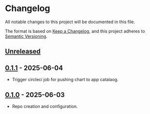 # Changelog

All notable changes to this project will be documented in this file.

The format is based on [Keep a Changelog](https://keepachangelog.com/en/1.0.0/),
and this project adheres to [Semantic Versioning](https://semver.org/spec/v2.0.0.html).

## [Unreleased]

## [0.1.1] - 2025-06-04

- Trigger circleci job for pushing chart to app catalaog.

## [0.1.0] - 2025-06-03

- Repo creation and configuration.

[Unreleased]: https://github.com/giantswarm/pg-cluster-recovery-test/compare/v0.1.1...HEAD
[0.1.1]: https://github.com/giantswarm/pg-cluster-recovery-test/compare/v0.1.0...v0.1.1
[0.1.0]: https://github.com/giantswarm/pg-cluster-recovery-test/releases/tag/v0.1.0
